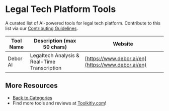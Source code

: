 # Legal Tech Platform Tools

A curated list of AI-powered tools for legal tech platform. Contribute to this list via our [Contributing Guidelines](../CONTRIBUTING.md).

| Tool Name | Description (max 50 chars) | Website |
|-----------|----------------------------|---------|
| Debor AI | Legaltech Analysis & Real-Time Transcription | [https://www.debor.ai/en](https://www.debor.ai/en) |

## More Resources
- [Back to Categories](../README.md)
- Find more tools and reviews at [Toolkitly.com](https://toolkitly.com)!
